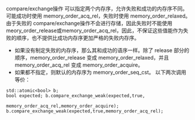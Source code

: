 compare/exchange操作 可以指定两个内存序，允许失败和成功的内存序不同。可能成功时使用 memory_order_acq_rel，失败时使用 memory_order_relaxed。由于失败的 compare/exchange操作不会进行存储，因此失败时不能使用 meory_order_release或memory_order_acq_rel，因此，不保证这些值能作为失败的顺序，也不提供比成功内存序更加严格的失败内存序。

* 如果没有制定失败的内存序，那么其和成功的语序一样。除了 release 部分的顺序，memory_order_release 变成 memory_order_relaxed，并且 memory_order_acq_rel 变成 memory_order_acquire。
* 如果都不指定，则默认的内存序为 memory_order_seq_cst。
以下两次调用等价：
```
std::atomic<bool> b;  
bool expected; b.compare_exchange_weak(expected,true,

memory_order_acq_rel,memory_order_acquire); b.compare_exchange_weak(expected,true,memory_order_acq_rel);
```
